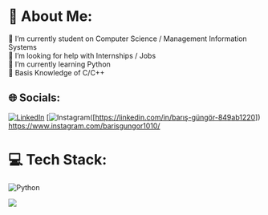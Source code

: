 # 💫 About Me:
🔭 I’m currently student on Computer Science / Management Information Systems<br>🤝 I’m looking for help with Internships / Jobs<br>🌱 I’m currently learning Python<br>💬 Basis Knowledge of C/C++


## 🌐 Socials:
[![LinkedIn](https://img.shields.io/badge/LinkedIn-%230077B5.svg?logo=linkedin&logoColor=white)](https://linkedin.com/in/barış-güngör-849ab1220) 
[![Instagram]([https://img.shields.io/badge/LinkedIn-%230077B5.svg?logo=linkedin&logoColor=white])([https://linkedin.com/in/barış-güngör-849ab1220])
https://www.instagram.com/barisgungor1010/
# 💻 Tech Stack:
![Python](https://img.shields.io/badge/python-3670A0?style=for-the-badge&logo=python&logoColor=ffdd54)

[![](https://visitcount.itsvg.in/api?id=barisgungor10&icon=3&color=12)](https://visitcount.itsvg.in)

<!-- Proudly created with GPRM ( https://gprm.itsvg.in ) -->

